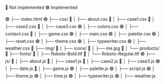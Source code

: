 🔴 Not implemented
🟢 Implemented

🟢 ├── index.html
🟢 ├── css/
🔴 │ ├── about.css
🔴 │ ├── case1.css
🔴 │ ├── case2.css
🔴 │ ├── case3.css
🟢 │ ├── colors.css
🟢 │ ├── contact.css
🔴 │ ├── game.css
🟢 │ ├── main.css
🟢 │ ├── palette.css
🟢 │ ├── reset.css
🟢 │ ├── theme.css
🟢 │ ├── typewriter.css
🟢 │ ├── weather.css
🔴 ├── img/
🔴 │ ├── icons/
🔴 │ ├── me.jpg
🔴 │ └── products/
🔴 ├── fonts/
🔴 │ ├── Roboto-Bold.ttf
🔴 │ └── Roboto-Regular.ttf
🟢 ├── js/
🔴 │ ├── about.js
🔴 │ ├── case1.js
🔴 │ ├── case2.js
🔴 │ ├── case3.js
🟢 │ ├── date.js
🔴 │ ├── game.js
🟢 │ ├── palette.js
🟢 │ ├── script.js
🟢 │ ├── theme.js
🟢 │ ├── time.js
🟢 │ ├── typewriter.js
🟢 │ ├── weather.js
